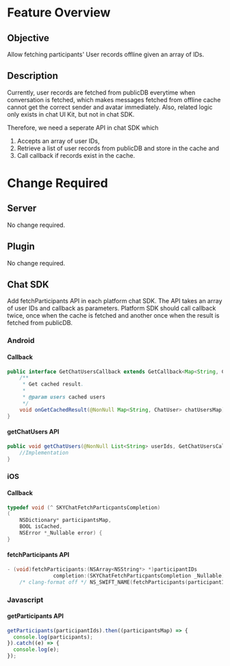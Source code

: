 # Feature Overview

## Objective
Allow fetching participants' User records offline given an array of IDs.

## Description

Currently, user records are fetched from publicDB everytime when conversation is fetched, which makes messages fetched from offline cache cannot get the correct sender and avatar immediately. Also, related logic only exists in chat UI Kit, but not in chat SDK.

Therefore, we need a seperate API in chat SDK which

1. Accepts an array of user IDs,
2. Retrieve a list of user records from publicDB and store in the cache and
3. Call callback if records exist in the cache.

# Change Required

## Server

No change required.

## Plugin

No change required.

## Chat SDK

Add fetchParticipants API in each platform chat SDK. The API takes an array of user IDs and callback as parameters. Platform SDK should call callback twice, once when the cache is fetched and another once when the result is fetched from publicDB.

### Android

#### Callback
```java
public interface GetChatUsersCallback extends GetCallback<Map<String, ChatUser>> {
    /**
     * Get cached result.
     *
     * @param users cached users
     */
    void onGetCachedResult(@NonNull Map<String, ChatUser> chatUsersMap);
}
```

#### getChatUsers API

```java
public void getChatUsers(@NonNull List<String> userIds, GetChatUsersCallback callback) {
    //Implementation
}
```

### iOS

#### Callback
```objectivec
typedef void (^ SKYChatFetchParticpantsCompletion)
(
    NSDictionary* participantsMap,
    BOOL isCached,
    NSError *_Nullable error) {
}
```

#### fetchParticipants API
```objectivec
- (void)fetchParticipants:(NSArray<NSString*> *)participantIDs
               completion:(SKYChatFetchParticpantsCompletion _Nullable)completion
    /* clang-format off */ NS_SWIFT_NAME(fetchParticipants(participantIDs:completion:));
```


### Javascript

#### getParticipants API

```javascript
getParticipants(participantIds).then((participantsMap) => {
  console.log(participants);
}).catch((e) => {
  console.log(e);
});
```
